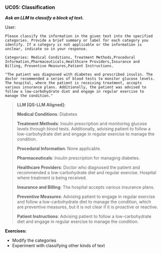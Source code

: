 ### UC05: Classification

***Ask an LLM to classify a block of text.***

User:
```
Please classify the information in the given text into the specified categories. Provide a brief summary or label for each category you identify. If a category is not applicable or the information is unclear, indicate so in your response.

Categories: Medical Conditions, Treatment Methods,Procedural Information,Pharmaceuticals,Healthcare Providers,Insurance and Billing, Preventive Measures,Patient Instructions.

"The patient was diagnosed with diabetes and prescribed insulin. The doctor recommended a series of blood tests to monitor glucose levels. The hospital, where the patient is receiving treatment, accepts various insurance plans. Additionally, the patient was advised to follow a low-carbohydrate diet and engage in regular exercise to manage the condition."
```

>**LLM [QS-LLM Aligned]:**
>
>**Medical Conditions**: Diabetes
>
>**Treatment Methods**: Insulin prescription and monitoring glucose levels through blood tests. Additionally, advising patient to follow a low-carbohydrate diet and engage in regular exercise to manage the condition.
>
>**Procedural Information**: None applicable.
>
>**Pharmaceuticals**: Insulin prescription for managing diabetes.
>
>**Healthcare Providers**: Doctor who diagnosed the patient and recommended a low-carbohydrate diet and regular exercise. Hospital where treatment is being received. 
>
>**Insurance and Billing**: The hospital accepts various insurance plans.
>
>**Preventive Measures**: Advising patient to engage in regular exercise and follow a low-carbohydrate diet to manage the condition, which are preventive measures, but it is not clear if it is proactive or reactive.
>
>**Patient Instructions**: Advising patient to follow a low-carbohydrate diet and engage in regular exercise to manage the condition.

**Exercises:**

- Modify the categories
- Experiment with classifying other kinds of text